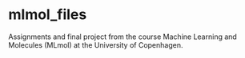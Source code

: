 # mlmol_files
Assignments and final project from the course Machine Learning and Molecules (MLmol) at the University of Copenhagen.
